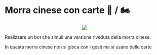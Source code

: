 # Morra cinese con carte :motor_scooter: / :motorcycle:

<p align="center">
<img src="https://pm1.narvii.com/6515/1ae0aa126da8ab28a28d956992d82b2c357ed782_hq.jpg" class="center">
</p>

Realizzare un bot che simuli una versione riveduta della morra cinese.

In questa morra cinese non si gioca con i gesti ma si usano delle carte


